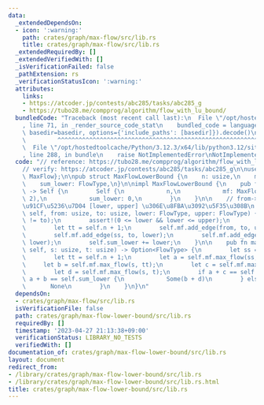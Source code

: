 ```yaml
---
data:
  _extendedDependsOn:
  - icon: ':warning:'
    path: crates/graph/max-flow/src/lib.rs
    title: crates/graph/max-flow/src/lib.rs
  _extendedRequiredBy: []
  _extendedVerifiedWith: []
  _isVerificationFailed: false
  _pathExtension: rs
  _verificationStatusIcon: ':warning:'
  attributes:
    links:
    - https://atcoder.jp/contests/abc285/tasks/abc285_g
    - https://tubo28.me/compprog/algorithm/flow_with_lu_bound/
  bundledCode: "Traceback (most recent call last):\n  File \"/opt/hostedtoolcache/Python/3.12.3/x64/lib/python3.12/site-packages/onlinejudge_verify/documentation/build.py\"\
    , line 71, in _render_source_code_stat\n    bundled_code = language.bundle(stat.path,\
    \ basedir=basedir, options={'include_paths': [basedir]}).decode()\n          \
    \         ^^^^^^^^^^^^^^^^^^^^^^^^^^^^^^^^^^^^^^^^^^^^^^^^^^^^^^^^^^^^^^^^^^^^^^^^^^^^^^^^^\n\
    \  File \"/opt/hostedtoolcache/Python/3.12.3/x64/lib/python3.12/site-packages/onlinejudge_verify/languages/rust.py\"\
    , line 288, in bundle\n    raise NotImplementedError\nNotImplementedError\n"
  code: "// reference: https://tubo28.me/compprog/algorithm/flow_with_lu_bound/\n\
    // verify: https://atcoder.jp/contests/abc285/tasks/abc285_g\n\nuse max_flow::{FlowType,\
    \ MaxFlow};\n\npub struct MaxFlowLowerBound {\n    n: usize,\n    mf: MaxFlow,\n\
    \    sum_lower: FlowType,\n}\n\nimpl MaxFlowLowerBound {\n    pub fn new(n: usize)\
    \ -> Self {\n        Self {\n            n,\n            mf: MaxFlow::new(n +\
    \ 2),\n            sum_lower: 0,\n        }\n    }\n\n    // from->to \u306B\u6D41\
    \u91CF\u5236\u7D04 [lower, upper] \u306E\u8FBA\u3092\u5F35\u308B\n    pub fn add_edge(&mut\
    \ self, from: usize, to: usize, lower: FlowType, upper: FlowType) {\n        assert!(from\
    \ != to);\n        assert!(0 <= lower && lower <= upper);\n        let ss = self.n;\n\
    \        let tt = self.n + 1;\n        self.mf.add_edge(from, to, upper - lower);\n\
    \        self.mf.add_edge(ss, to, lower);\n        self.mf.add_edge(from, tt,\
    \ lower);\n        self.sum_lower += lower;\n    }\n\n    pub fn max_flow(&mut\
    \ self, s: usize, t: usize) -> Option<FlowType> {\n        let ss = self.n;\n\
    \        let tt = self.n + 1;\n        let a = self.mf.max_flow(ss, tt);\n   \
    \     let b = self.mf.max_flow(s, tt);\n        let c = self.mf.max_flow(ss, t);\n\
    \        let d = self.mf.max_flow(s, t);\n        if a + c == self.sum_lower &&\
    \ a + b == self.sum_lower {\n            Some(b + d)\n        } else {\n     \
    \       None\n        }\n    }\n}\n"
  dependsOn:
  - crates/graph/max-flow/src/lib.rs
  isVerificationFile: false
  path: crates/graph/max-flow-lower-bound/src/lib.rs
  requiredBy: []
  timestamp: '2023-04-27 21:13:38+09:00'
  verificationStatus: LIBRARY_NO_TESTS
  verifiedWith: []
documentation_of: crates/graph/max-flow-lower-bound/src/lib.rs
layout: document
redirect_from:
- /library/crates/graph/max-flow-lower-bound/src/lib.rs
- /library/crates/graph/max-flow-lower-bound/src/lib.rs.html
title: crates/graph/max-flow-lower-bound/src/lib.rs
---
```

